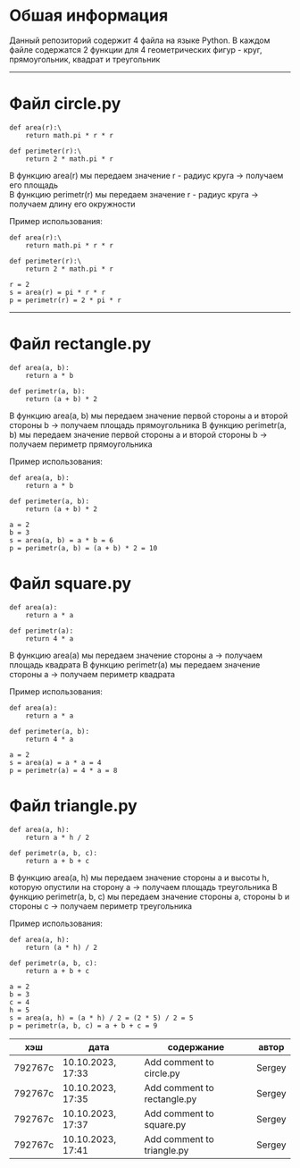 # Обшая информация
Данный репозиторий содержит 4 файла на языке Python. В каждом файле содержатся 2 функции для 4 геометрических фигур - круг, прямоугольник, квадрат и треугольник

***
# Файл circle.py
```
def area(r):\
    return math.pi * r * r

def perimeter(r):\
    return 2 * math.pi * r  
```    
В функцию area(r) мы передаем значение r - радиус круга -> получаем его площадь  
В функцию perimetr(r) мы передаем значение r - радиус круга -> получаем длину его окружности

Пример использования:
```
def area(r):\
    return math.pi * r * r

def perimeter(r):\
    return 2 * math.pi * r

r = 2
s = area(r) = pi * r * r
p = perimetr(r) = 2 * pi * r
```
***
# Файл rectangle.py
```
def area(a, b):
    return a * b

def perimetr(a, b):
    return (a + b) * 2
```    
В функцию area(a, b) мы передаем значение первой стороны a и второй стороны b -> получаем площадь прямоугольника
В функцию perimetr(a, b) мы передаем значение первой стороны a и второй стороны b -> получаем периметр прямоугольника

Пример использования:
```
def area(a, b):
    return a * b

def perimeter(a, b):
    return (a + b) * 2

a = 2
b = 3
s = area(a, b) = a * b = 6
p = perimetr(a, b) = (a + b) * 2 = 10
```
# Файл square.py
```
def area(a):
    return a * a

def perimetr(a):
    return 4 * a
```    
В функцию area(a) мы передаем значение стороны a -> получаем площадь квадрата
В функцию perimetr(a) мы передаем значение стороны a -> получаем периметр квадрата

Пример использования:
```
def area(a):
    return a * a

def perimeter(a, b):
    return 4 * a

a = 2
s = area(a) = a * a = 4
p = perimetr(a) = 4 * a = 8
```
# Файл triangle.py
```
def area(a, h):
    return a * h / 2

def perimetr(a, b, c):
    return a + b + c
```    
В функцию area(a, h) мы передаем значение стороны a и высоты h, которую опустили на сторону a -> получаем площадь треугольника
В функцию perimetr(a, b, c) мы передаем значение стороны a, стороны b и стороны c -> получаем периметр треугольника

Пример использования:
```
def area(a, h):
    return (a * h) / 2

def perimetr(a, b, c):
    return a + b + c

a = 2
b = 3
c = 4
h = 5
s = area(a, h) = (a * h) / 2 = (2 * 5) / 2 = 5
p = perimetr(a, b, c) = a + b + c = 9
```
|хэш|дата|содержание|автор|
|---|---|---|---|
|792767c|10.10.2023, 17:33|Add comment to circle.py|Sergey|
|792767c|10.10.2023, 17:35|Add comment to rectangle.py|Sergey|
|792767c|10.10.2023, 17:37|Add comment to square.py|Sergey|
|792767c|10.10.2023, 17:41|Add comment to triangle.py|Sergey|

